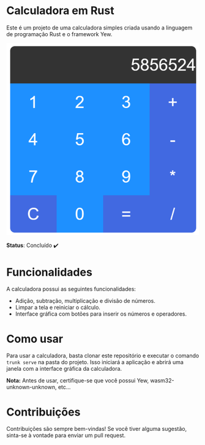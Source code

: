 # Calculadora em Rust
Este é um projeto de uma calculadora simples criada usando a linguagem de programação Rust e o framework Yew.

![](/imagens/Captura_tela.png)

**Status**: Concluído ✔️

# Funcionalidades
A calculadora possui as seguintes funcionalidades:

* Adição, subtração, multiplicação e divisão de números.
* Limpar a tela e reiniciar o cálculo.
* Interface gráfica com botões para inserir os números e operadores.

# Como usar
Para usar a calculadora, basta clonar este repositório e executar o comando `trunk serve` na pasta do projeto. Isso iniciará a aplicação e abrirá uma janela com a interface gráfica da calculadora.

**Nota:** Antes de usar, certifique-se que você possui Yew, wasm32-unknown-unknown, etc...

# Contribuições
Contribuições são sempre bem-vindas! Se você tiver alguma sugestão, sinta-se à vontade para enviar um pull request.